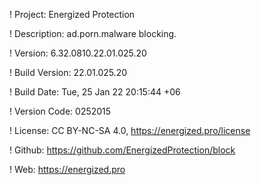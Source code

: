 ! Project: Energized Protection

! Description: ad.porn.malware blocking.

! Version: 6.32.0810.22.01.025.20

! Build Version: 22.01.025.20

! Build Date: Tue, 25 Jan 22 20:15:44 +06

! Version Code: 0252015

! License: CC BY-NC-SA 4.0, https://energized.pro/license

! Github: https://github.com/EnergizedProtection/block

! Web: https://energized.pro

